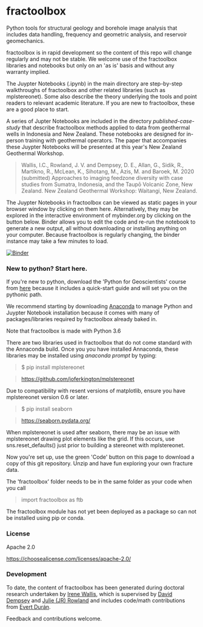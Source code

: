 # fractoolbox

Python tools for structural geology and borehole image analysis that includes data handling, frequency and geometric analysis, and reservoir geomechanics.  

fractoolbox is in rapid development so the content of this repo will change regularly and may not be stable. We welcome use of the fractoolbox libraries and notebooks but only on an 'as is' basis and without any warranty implied. 

The Juypter Notebooks (.ipynb) in the main directory are step-by-step walkthroughs of fractoolbox and other related libraries (such as mplstereonet). Some also describe the theory underlying the tools and point readers to relevant academic literature. If you are new to fractoolbox, these are a good place to start.

A series of Jupter Notebooks are included in the directory _published-case-study_ that describe fractoolbox methods applied to data from geothermal wells in Indonesia and New Zealand. These notebooks are designed for in-person training with geothermal operators. The paper that accompanies these Juypter Notebooks will be presented at this year's New Zealand Geothermal Workshop.     

>Wallis, I.C., Rowland, J. V. and Dempsey, D. E., Allan, G., Sidik, R., Martikno, R., McLean, K., Sihotang, M., Azis, M. and Baroek, M. 2020 (submitted) Approaches to imaging feedzone diversity with case studies from Sumatra, Indonesia, and the Taupō Volcanic Zone, New Zealand. New Zealand Geothermal Workshop: Waitangi, New Zealand.

The Juypter Notebooks in fractoolbox can be viewed as static pages in your browser window by clicking on them here. Alternatively, they may be explored in the interactive environment of mybinder.org by clicking on the button below. Binder allows you to edit the code and re-run the notebook to generate a new output, all without downloading or installing anything on your computer. Because fractoolbox is regularly changing, the binder instance may take a few minutes to load. 

[![Binder](https://mybinder.org/badge_logo.svg)](https://mybinder.org/v2/gh/ICWallis/fractoolbox/master)

### New to python? Start here.

If you're new to python, download the 'Python for Geoscientists' course from [here](https://github.com/ddempsey/python_for_geoscientists) because it includes a quick-start guide and will set you on the pythonic path.  

We recommend starting by downloading [Anaconda](https://www.anaconda.com/) to manage Python and Juypter Notebook installation because it comes with many of packages/libraries required by fractoolbox already baked in. 

Note that fractoolbox is made with Python 3.6

There are two libraries used in fractoolbox that do not come standard with the Annaconda build. Once you you have installed Annaconda, these libraries may be installed using _anaconda prompt_ by typing:

> $ pip install mplstereonet

> https://github.com/joferkington/mplstereonet

Due to compatibility with resent versions of matplotlib, ensure you have mplstereonet version 0.6 or later.

> $ pip install seaborn

> https://seaborn.pydata.org/

When mplstereonet is used after seaborn, there may be an issue with mplstereonet drawing plot elements like the grid. If this occurs, use sns.reset_defaults() just prior to building a stereonet with mplstereonet. 

Now you're set up, use the green 'Code' button on this page to download a copy of this git repository. Unzip and have fun exploring your own fracture data.

The 'fractoolbox' folder needs to be in the same folder as your code when you call

> import fractoolbox as ftb

The fractoolbox module has not yet been deployed as a package so can not be installed using pip or conda. 

### License

Apache 2.0 

https://choosealicense.com/licenses/apache-2.0/

### Development

To date, the content of fractoolbox has been generated during doctoral research undertaken by [Irene Wallis](https://www.cubicearth.nz/), which is supervised by [David Dempsey](https://sites.google.com/view/dempsey-research-group/home) and [Julie (JR) Rowland](http://www.science.auckland.ac.nz/people/profile/j-rowland)  and includes code/math contributions from [Evert Durán](https://unidirectory.auckland.ac.nz/profile/e-quintero). 

Feedback and contributions welcome.